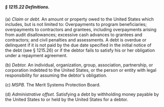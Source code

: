 ##### § 1215.22 Definitions. #####

(a) *Claim* or *debt.* An amount or property owed to the United States which includes, but is not limited to: Overpayments to program beneficiaries; overpayments to contractors and grantees, including overpayments arising from audit disallowances; excessive cash advances to grantees and contractors; and civil penalties and assessments. A debt is overdue or delinquent if it is not paid by the due date specified in the initial notice of the debt (see § 1215.26) or if the debtor fails to satisfy his or her obligation under a repayment agreement.

(b) *Debtor.* An individual, organization, group, association, partnership, or corporation indebted to the United States, or the person or entity with legal responsibility for assuming the debtor's obligation.

(c) *MSPB.* The Merit Systems Protection Board.

(d) *Administrative offset.* Satisfying a debt by withholding money payable by the United States to or held by the United States for a debtor.